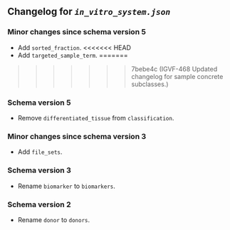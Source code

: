 ## Changelog for *`in_vitro_system.json`*

### Minor changes since schema version 5

* Add `sorted_fraction`.
<<<<<<< HEAD
* Add `targeted_sample_term`.
=======
>>>>>>> 7bebe4c (IGVF-468 Updated changelog for sample concrete subclasses.)

### Schema version 5

* Remove `differentiated_tissue` from `classification`.

### Minor changes since schema version 3

* Add `file_sets`.

### Schema version 3

* Rename `biomarker` to `biomarkers`.

### Schema version 2

* Rename `donor` to `donors`.
